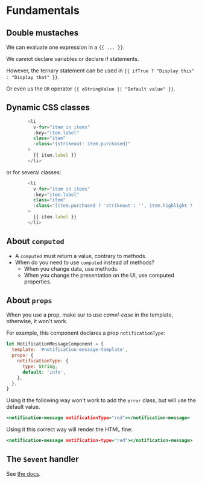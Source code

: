 # Fundamentals

## Double mustaches

We can evaluate one expression in a `{{ ... }}`.

We cannot declare variables or declare if statements.

However, the ternary statement can be used in `{{ ifTrue ? "Display this" : "Display that" }}`.

Or even us the `OR` operator `{{ aStringValue || "Default value" }}`.

## Dynamic CSS classes

```javascript
        <li
          v-for="item in items"
          :key="item.label"
          class="item"
          :class="{strikeout: item.purchased}"
        >
          {{ item.label }}
        </li>

```

or for several classes:

```javascript
        <li
          v-for="item in items"
          :key="item.label"
          class="item"
          :class="[item.purchased ? 'strikeout': '', item.highlight ? 'highlight': '']"
        >
          {{ item.label }}
        </li>

```

## About `computed`

- A `computed` must return a value, contrary to methods.
- When do you need to use `computed` instead of methods?
  - When you change data, use methods.
  - When you change the presentation on the UI, use computed properties.

## About `props`

When you use a prop, make sur to use _camel-case_ in the template, otherwise, it won't work.

For example, this component declares a prop `notificationType`:

```javascript
let NotificationMessageComponent = {
  template: '#notification-message-template',
  props: {
    notificationType: {
      type: String,
      default: 'info',
    },
  },
}
```

Using it the following way won't work to add the `error` class, but will use the default value.

```htm
<notification-message notificationType="red"></notification-message>
```

Using it this correct way will render the HTML fine:

```htm
<notification-message notification-type="red"></notification-message>
```

## The `$event` handler

See [the docs](https://vuejs.org/guide/essentials/event-handling).
